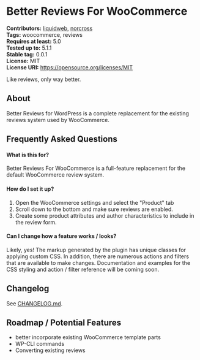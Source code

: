 # Better Reviews For WooCommerce #
**Contributors:** [liquidweb](https://profiles.wordpress.org/liquidweb), [norcross](https://profiles.wordpress.org/norcross)  
**Tags:** woocommerce, reviews  
**Requires at least:** 5.0  
**Tested up to:** 5.1.1  
**Stable tag:** 0.0.1  
**License:** MIT  
**License URI:** https://opensource.org/licenses/MIT  

Like reviews, only way better. 

## About
Better Reviews for WordPress is a complete replacement for the existing reviews system used by WooCommerce.

## Frequently Asked Questions

#### What is this for?

Better Reviews For WooCommerce is a full-feature replacement for the default WooCommerce review system.

#### How do I set it up?

1. Open the WooCommerce settings and select the "Product" tab
1. Scroll down to the bottom and make sure reviews are enabled.
1. Create some product attributes and author characteristics to include in the review form.

#### Can I change how a feature works / looks?

Likely, yes! The markup generated by the plugin has unique classes for applying custom CSS. In addition, there are numerous actions and filters that are available to make changes. Documentation and examples for the CSS styling and action / filter reference will be coming soon.

## Changelog

See [CHANGELOG.md](CHANGELOG.md).

## Roadmap / Potential Features

* better incorporate existing WooCommerce template parts
* WP-CLI commands
* Converting existing reviews
